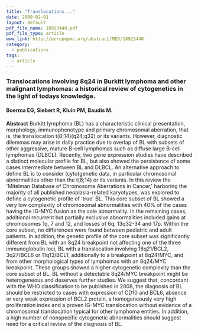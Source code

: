 ```yaml
---
title: "Translocations..."
date: 2009-02-01
layout: default
pdf_file_name: 18923440.pdf
pdf_file_type: article
www_link: http://europepmc.org/abstract/MED/18923440
category:
  - publications
tags:
  - article
---
```


### Translocations involving 8q24 in Burkitt lymphoma and other malignant lymphomas: a historical review of cytogenetics in the light of todays knowledge.
#### Boerma EG, Siebert R, Kluin PM, Baudis M.

**Abstract** Burkitt lymphoma (BL) has a characteristic clinical presentation, morphology, immunophenotype and primary chromosomal aberration, that is, the translocation t(8;14)(q24;q32) or its variants. However, diagnostic dilemmas may arise in daily practice due to overlap of BL with subsets of other aggressive, mature B-cell lymphomas such as diffuse large B-cell lymphomas (DLBCL). Recently, two gene expression studies have described a distinct molecular profile for BL, but also showed the persistence of some cases intermediate between BL and DLBCL. An alternative approach to define BL is to consider (cyto)genetic data, in particular chromosomal abnormalities other than the t(8;14) or its variants. In this review the 'Mitelman Database of Chromosome Aberrations in Cancer,' harboring the majority of all published neoplasia-related karyotypes, was explored to define a cytogenetic profile of 'true' BL. This core subset of BL showed a very low complexity of chromosomal abnormalities with 40% of the cases having the IG-MYC fusion as the sole abnormality. In the remaining cases, additional recurrent but partially exclusive abnormalities included gains at chromosomes 1q, 7 and 12, and losses of 6q, 13q32-34 and 17p. Within the core subset, no differences were found between pediatric and adult patients. In addition, the genetic profile of the core subset was significantly different from BL with an 8q24 breakpoint not affecting one of the three immunoglobulin loci, BL with a translocation involving 18q21/BCL2, 3q27/BCL6 or 11q13/BCL1, additionally to a breakpoint at 8q24/MYC, and from other morphological types of lymphomas with an 8q24/MYC breakpoint. These groups showed a higher cytogenetic complexity than the core subset of BL. BL without a detectable 8q24/MYC breakpoint might be heterogeneous and deserves further studies. We suggest that, concordant with the WHO classification to be published in 2008, the diagnosis of BL should be restricted to cases with expression of CD10 and BCL6, absence or very weak expression of BCL2 protein, a homogeneously very high proliferation index and a proven IG-MYC translocation without evidence of a chromosomal translocation typical for other lymphoma entities. In addition, a high number of nonspecific cytogenetic abnormalities should suggest need for a critical review of the diagnosis of BL.

